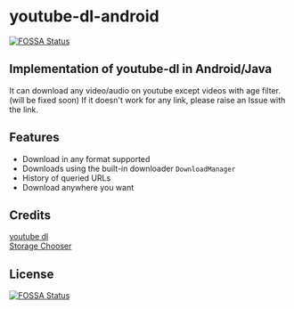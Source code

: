 # youtube-dl-android
[![FOSSA Status](https://app.fossa.io/api/projects/git%2Bgithub.com%2Ftastelessjolt%2Fyoutube-dl-android.svg?type=shield)](https://app.fossa.io/projects/git%2Bgithub.com%2Ftastelessjolt%2Fyoutube-dl-android?ref=badge_shield)


## Implementation of youtube-dl in Android/Java

It can download any video/audio on youtube except videos with age filter. (will be fixed soon)
If it doesn't work for any link, please raise an Issue with the link.

## Features

* Download in any format supported
* Downloads using the built-in downloader `DownloadManager`
* History of queried URLs
* Download anywhere you want


## Credits
[youtube dl](https://github.com/rg3/youtube-dl)  
[Storage Chooser](https://github.com/codekidX/storage-chooser)


## License
[![FOSSA Status](https://app.fossa.io/api/projects/git%2Bgithub.com%2Ftastelessjolt%2Fyoutube-dl-android.svg?type=large)](https://app.fossa.io/projects/git%2Bgithub.com%2Ftastelessjolt%2Fyoutube-dl-android?ref=badge_large)